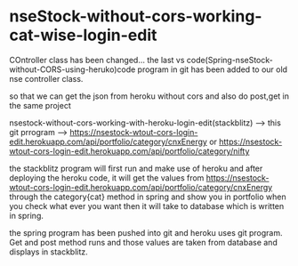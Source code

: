 # nseStock-without-cors-working-cat-wise-login-edit

COntroller class has been changed... the last vs code(Spring-nseStock-without-CORS-using-heruko)code program in git has been added to our old nse controller class.

so that we can get the json from heroku without cors and also do post,get in the same project

nsestock-without-cors-working-with-heroku-login-edit(stackblitz) --> this git prrogram --> https://nsestock-wtout-cors-login-edit.herokuapp.com/api/portfolio/category/cnxEnergy  or https://nsestock-wtout-cors-login-edit.herokuapp.com/api/portfolio/category/nifty 

the stackblitz program will first run and make use of heroku and after deploying the heroku code, it will get the values from https://nsestock-wtout-cors-login-edit.herokuapp.com/api/portfolio/category/cnxEnergy through the category{cat} method in spring and show you in portfolio when you check what ever you want then it will take to database which is written in spring. 

the spring program has been pushed into git and heroku uses git program. Get and post method runs and  those values are taken from database and displays in stackblitz.




